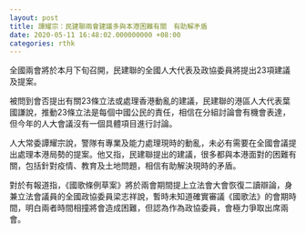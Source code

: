```yaml
---
layout: post
title: 譚耀宗：民建聯兩會建議多與本港困難有關　有助解矛盾
date: 2020-05-11 16:48:02.000000000 +08:00
categories: rthk
---
```


全國兩會將於本月下旬召開，民建聯的全國人大代表及政協委員將提出23項建議及提案。

被問到會否提出有關23條立法或處理香港動亂的建議，民建聯的港區人大代表葉國謙說，推動23條立法是每個中國公民的責任，相信在分組討論會有機會表達，但今年的人大會議沒有一個具體項目進行討論。

人大常委譚耀宗說，警隊有專業及能力處理現時的動亂，未必有需要在全國會議提出處理本港局勢的提案。他又指，民建聯提出的建議，很多都與本港面對的困難有關，包括針對疫情、教育及土地問題，相信有助解決現時的矛盾。

對於有報道指，《國歌條例草案》將於兩會期間提上立法會大會恢復二讀辯論，身兼立法會議員的全國政協委員梁志祥說，暫時未知道確實審議《國歌法》的會期時間，明白兩者時間相撞將會造成困難，但認為作為政協委員，會極力爭取出席兩會。
